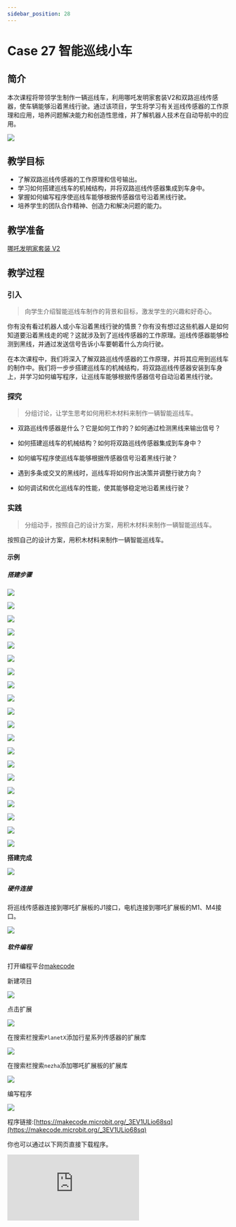 ```yaml
---
sidebar_position: 28
---
```


# Case 27 智能巡线小车

## 简介

本次课程将带领学生制作一辆巡线车，利用哪吒发明家套装V2和双路巡线传感器，使车辆能够沿着黑线行驶。通过该项目，学生将学习有关巡线传感器的工作原理和应用，培养问题解决能力和创造性思维，并了解机器人技术在自动导航中的应用。



![](./images/nezha-inventors-kit-v2-case-27-01.png)




## 教学目标

- 了解双路巡线传感器的工作原理和信号输出。
- 学习如何搭建巡线车的机械结构，并将双路巡线传感器集成到车身中。
- 掌握如何编写程序使巡线车能够根据传感器信号沿着黑线行驶。
- 培养学生的团队合作精神、创造力和解决问题的能力。



## 教学准备

[哪吒发明家套装 V2](https://www.elecfreaks.com/nezha-inventor-s-kit-v2-for-micro-bit.html)


## 教学过程

### 引入

>向学生介绍智能巡线车制作的背景和目标，激发学生的兴趣和好奇心。

你有没有看过机器人或小车沿着黑线行驶的情景？你有没有想过这些机器人是如何知道要沿着黑线走的呢？这就涉及到了巡线传感器的工作原理。巡线传感器能够检测到黑线，并通过发送信号告诉小车要朝着什么方向行驶。

在本次课程中，我们将深入了解双路巡线传感器的工作原理，并将其应用到巡线车的制作中。我们将一步步搭建巡线车的机械结构，将双路巡线传感器安装到车身上，并学习如何编写程序，让巡线车能够根据传感器信号自动沿着黑线行驶。

### 探究

>分组讨论，让学生思考如何用积木材料来制作一辆智能巡线车。

- 双路巡线传感器是什么？它是如何工作的？如何通过检测黑线来输出信号？

- 如何搭建巡线车的机械结构？如何将双路巡线传感器集成到车身中？

- 如何编写程序使巡线车能够根据传感器信号沿着黑线行驶？

- 遇到多条或交叉的黑线时，巡线车将如何作出决策并调整行驶方向？

- 如何调试和优化巡线车的性能，使其能够稳定地沿着黑线行驶？

### 实践

>分组动手，按照自己的设计方案，用积木材料来制作一辆智能巡线车。

按照自己的设计方案，用积木材料来制作一辆智能巡线车。

#### 示例

##### 搭建步骤

![](./images/nezha-inventors-kit-v2-step-27-01.png)

![](./images/nezha-inventors-kit-v2-step-27-02.png)

![](./images/nezha-inventors-kit-v2-step-27-03.png)

![](./images/nezha-inventors-kit-v2-step-27-04.png)

![](./images/nezha-inventors-kit-v2-step-27-05.png)

![](./images/nezha-inventors-kit-v2-step-27-06.png)

![](./images/nezha-inventors-kit-v2-step-27-07.png)

![](./images/nezha-inventors-kit-v2-step-27-08.png)

![](./images/nezha-inventors-kit-v2-step-27-09.png)

![](./images/nezha-inventors-kit-v2-step-27-10.png)

![](./images/nezha-inventors-kit-v2-step-27-11.png)

![](./images/nezha-inventors-kit-v2-step-27-12.png)

![](./images/nezha-inventors-kit-v2-step-27-13.png)

![](./images/nezha-inventors-kit-v2-step-27-14.png)

![](./images/nezha-inventors-kit-v2-step-27-15.png)

![](./images/nezha-inventors-kit-v2-step-27-16.png)

![](./images/nezha-inventors-kit-v2-step-27-17.png)

![](./images/nezha-inventors-kit-v2-step-27-18.png)

![](./images/nezha-inventors-kit-v2-step-27-19.png)

![](./images/nezha-inventors-kit-v2-step-27-20.png)

**搭建完成**

![](./images/nezha-inventors-kit-v2-case-27-01.png)

##### 硬件连接

将巡线传感器连接到哪吒扩展板的J1接口，电机连接到哪吒扩展板的M1、M4接口。

![](./images/nezha-inventors-kit-v2-case-27-02.png)

##### 软件编程

打开编程平台[makecode](https://makecode.microbit.org/#)

新建项目

![](./images/nezha-inventors-kit-v2-case-19-03.png)

点击扩展

![](./images/nezha-inventors-kit-v2-case-19-04.png)

在搜索栏搜索`PlanetX`添加行星系列传感器的扩展库

![](./images/nezha-inventors-kit-v2-case-19-05.png)

在搜索栏搜索`nezha`添加哪吒扩展板的扩展库

![](./images/nezha-inventors-kit-v2-case-19-06.png)

编写程序

![](./images/nezha-inventors-kit-v2-case-27-07.png)


程序链接:[https://makecode.microbit.org/_3EV1ULio68sq](https://makecode.microbit.org/_3EV1ULio68sq)

你也可以通过以下网页直接下载程序。

<div
    style={{
        position: 'relative',
        paddingBottom: '60%',
        overflow: 'hidden',
    }}
>
    <iframe
        src="https://makecode.microbit.org/_3EV1ULio68sq"
        frameborder="0"
        sandbox="allow-popups allow-forms allow-scripts allow-same-origin"
        style={{
            position: 'absolute',
            width: '100%',
            height: '100%',
        }}
    />
</div>


### 展示

>分组展示，学生对机器人进行测试、调试和优化，提高巡线的准确性和稳定性，比较各组的成果和效果。

#### 示例案例效果

小车沿着黑线行驶。

![](./images/nezha-inventors-kit-v2-case-27.gif)

### 反思

>分组分享，让每组的学生分享自己的制作过程和心得，总结自己遇到的问题和解决办法，评价自己的优点和不足。
